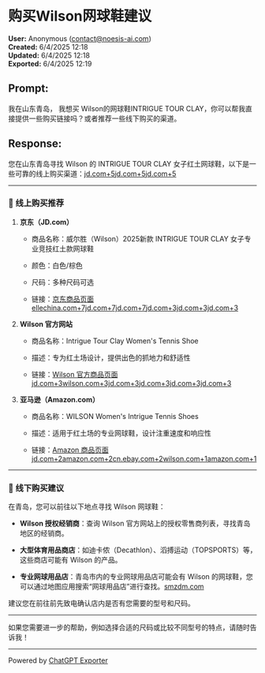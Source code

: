 # 购买Wilson网球鞋建议

**User:** Anonymous (contact@noesis-ai.com)  
**Created:** 6/4/2025 12:18  
**Updated:** 6/4/2025 12:18  
**Exported:** 6/4/2025 12:19  

## Prompt:
我在山东青岛， 我想买 Wilson的网球鞋INTRIGUE TOUR CLAY，你可以帮我直接提供一些购买链接吗？或者推荐一些线下购买的渠道。

## Response:
您在山东青岛寻找 Wilson 的 INTRIGUE TOUR CLAY 女子红土网球鞋，以下是一些可靠的线上购买渠道：[jd.com+5jd.com+5jd.com+5](https://www.jd.com/jiage/1318da3156abdebb51e3.html?utm_source=chatgpt.com)

* * *

### 🛒 线上购买推荐

1.  **京东（JD.com）**
    
    *   商品名称：威尔胜（Wilson）2025新款 INTRIGUE TOUR CLAY 女子专业竞技红土款网球鞋
        
    *   颜色：白色/棕色
        
    *   尺码：多种尺码可选
        
    *   链接：[京东商品页面](https://www.jd.com/jiage/1318da3156abdebb51e3.html)[ellechina.com+7jd.com+7jd.com+7](https://www.jd.com/hprm/1318f7f08a5b25aabcee.html?utm_source=chatgpt.com)[jd.com+3jd.com+3jd.com+3](https://www.jd.com/jiage/1318da3156abdebb51e3.html?utm_source=chatgpt.com)
        
2.  **Wilson 官方网站**
    
    *   商品名称：Intrigue Tour Clay Women's Tennis Shoe
        
    *   描述：专为红土场设计，提供出色的抓地力和舒适性
        
    *   链接：[Wilson 官方商品页面](https://www.wilson.com/en-us/product/intrigue-tour-clay-rg-wrs00783)[jd.com+3wilson.com+3jd.com+3](https://www.wilson.com/en-us/product/intrigue-tour-clay-rg-wrs00783?utm_source=chatgpt.com)[jd.com+3jd.com+3jd.com+3](https://www.jd.com/jiage/1318da3156abdebb51e3.html?utm_source=chatgpt.com)
        
3.  **亚马逊（Amazon.com）**
    
    *   商品名称：WILSON Women's Intrigue Tennis Shoes
        
    *   描述：适用于红土场的专业网球鞋，设计注重速度和响应性
        
    *   链接：[Amazon 商品页面](https://www.amazon.com/WILSON-Womens-Intrigue-Tennis-Shoes/dp/B0F3ZDBMJK)[jd.com+2amazon.com+2cn.ebay.com+2](https://www.amazon.com/WILSON-Womens-Intrigue-Tennis-Shoes/dp/B0F3ZDBMJK?utm_source=chatgpt.com)[wilson.com+1amazon.com+1](https://www.wilson.com/en-us/product/intrigue-tour-clay-rg-wrs00783?utm_source=chatgpt.com)
        

* * *

### 🏬 线下购买建议

在青岛，您可以前往以下地点寻找 Wilson 网球鞋：

*   **Wilson 授权经销商**：查询 Wilson 官方网站上的授权零售商列表，寻找青岛地区的经销商。
    
*   **大型体育用品商店**：如迪卡侬（Decathlon）、滔搏运动（TOPSPORTS）等，这些商店可能有 Wilson 的产品。
    
*   **专业网球用品店**：青岛市内的专业网球用品店可能会有 Wilson 的网球鞋，您可以通过地图应用搜索“网球用品店”进行查找。[smzdm.com](https://www.smzdm.com/p/148946343/?utm_source=chatgpt.com)
    

建议您在前往前先致电确认店内是否有您需要的型号和尺码。

* * *

如果您需要进一步的帮助，例如选择合适的尺码或比较不同型号的特点，请随时告诉我！



---
Powered by [ChatGPT Exporter](https://www.chatgptexporter.com)